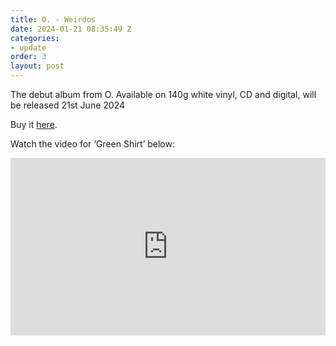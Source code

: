 ```yaml
---
title: O. - Weirdos
date: 2024-01-21 08:35:49 Z
categories:
- update
order: 3
layout: post
---
```


The debut album from O. Available on 140g white vinyl, CD and digital, will be released 21st June 2024


Buy it  <a href="https://speedywunderground.ochre.store/release/444091-o-weirdos" >here</a>. 

Watch the video for ‘Green Shirt’ below:
 
<style>.embed-container { position: relative; padding-bottom: 56.25%; height: 0; overflow: hidden; max-width: 100%; } .embed-container iframe, .embed-container object, .embed-container embed { position: absolute; top: 0; left: 0; width: 100%; height: 100%; }</style><div class='embed-container'><iframe src='https://www.youtube.com/embed/0YFAeS3_2u8' frameborder='0' allowfullscreen></iframe></div>
<p> </p>
